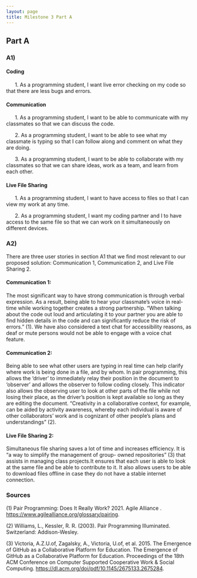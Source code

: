 ```yaml
---
layout: page
title: Milestone 3 Part A
---
```


## Part A

### A1) 
#### Coding

&nbsp;&nbsp;&nbsp;&nbsp;&nbsp;&nbsp;1. As a programming student, I want live error checking on my code so that there are less bugs and errors. 

#### Communication

&nbsp;&nbsp;&nbsp;&nbsp;&nbsp;&nbsp;1. As a programming student, I want to be able to communicate with my classmates so that we can discuss the code.

&nbsp;&nbsp;&nbsp;&nbsp;&nbsp;&nbsp;2. As a programming student, I want to be able to see what my classmate is typing so that I can follow along and comment on what they are doing. 

&nbsp;&nbsp;&nbsp;&nbsp;&nbsp;&nbsp;3. As a programming student, I want to be able to collaborate with my classmates so that we can share ideas, work as a team, and learn from each other.

#### Live File Sharing

&nbsp;&nbsp;&nbsp;&nbsp;&nbsp;&nbsp;1. As a programming student, I want to have access to files so that I can view my work at any time.

&nbsp;&nbsp;&nbsp;&nbsp;&nbsp;&nbsp;2. As a programming student, I want my coding partner and I to have access to the same file so that we can work on it simultaneously on different devices.

### A2) 
There are three user stories in section A1 that we find most relevant to our proposed solution: Communication 1, Communication 2, and Live File Sharing 2.

#### Communication 1:
The most significant way to  have strong communication is through verbal expression. As a result, being able to hear your classmate’s voice in real-time while working together creates a strong partnership. “When talking about the code out loud and articulating it to your partner you are able to find hidden details in the code and can significantly reduce the risk of errors.” (1). We have also considered a text chat for accessibility reasons, as deaf or mute persons would not be able to engage with a voice chat feature.

#### Communication 2:
Being able to see what other users are typing in real time can help clarify where work is being done in a file, and by whom. In pair programming, this allows the ‘driver’ to immediately relay their position in the document to ‘observer’ and allows the observer to follow coding closely. This indicator also allows the observing user to look at other parts of the file while not losing their place, as the driver’s position is kept available so long as they are editing the document. “Creativity in a collaborative context, for example, can be aided by activity awareness, whereby each individual is aware of other collaborators’ work and is cognizant of other people’s plans and understandings” (2).

#### Live File Sharing 2:
Simultaneous file sharing saves a lot of time and increases efficiency. It is “a way to simplify the management of group- owned repositories” (3) that assists in managing class projects.It ensures that each user is able to look at the same file and be able to contribute to it. It also allows users to be able to download files offline in case they do not have a stable internet connection. 


### Sources 

(1) Pair Programming: Does It Really Work? 2021. Agile Alliance . https://www.agilealliance.org/glossary/pairing.

(2) Williams, L., Kessler, R. R. (2003). Pair Programming Illuminated. Switzerland: Addison-Wesley.

(3) Victoria, A.Z.U.of, Zagalsky, A., Victoria, U.of, et al. 2015. The Emergence of GitHub as a Collaborative Platform for Education. The Emergence of GitHub as a Collaborative Platform for Education. Proceedings of the 18th ACM Conference on Computer Supported Cooperative Work &amp; Social Computing. https://dl.acm.org/doi/pdf/10.1145/2675133.2675284.
